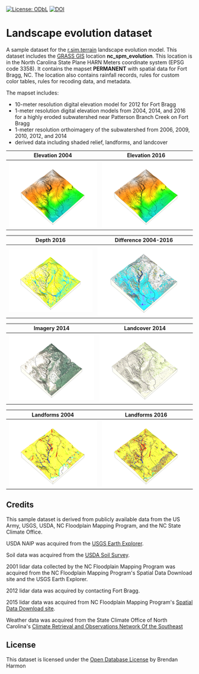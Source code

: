 [![License: ODbL](https://img.shields.io/badge/License-ODbL-brightgreen.svg)](https://opendatacommons.org/licenses/odbl/)
[![DOI](https://zenodo.org/badge/DOI/10.5281/zenodo.2542929.svg)](https://doi.org/10.5281/zenodo.2542929)

# Landscape evolution dataset
A sample dataset for the
[r.sim.terrain](https://github.com/baharmon/landscape_evolution)
landscape evolution model.
This dataset includes
the [GRASS GIS](grass.osgeo.org) location **nc_spm_evolution**.
This location is in the North Carolina State Plane HARN Meters
coordinate system (EPSG code 3358).
It contains the mapset **PERMANENT**
with spatial data for Fort Bragg, NC.
The location also contains
rainfall records,
rules for custom color tables,
rules for recoding data,
and metadata.

The mapset includes:
* 10-meter resolution digital elevation model for 2012 for Fort Bragg
* 1-meter resolution digital elevation models from 2004, 2014, and 2016
for a highly eroded subwatershed near Patterson Branch Creek on Fort Bragg
* 1-meter resolution orthoimagery of the subwatershed from 2006, 2009, 2010, 2012, and 2014
* derived data including shaded relief, landforms, and landcover

Elevation 2004 | Elevation 2016
:-------------------------:|:-------------------------:
<img src="images/sample_data_3d/colorized_skyview_2004.png"> | <img src="images/sample_data_3d/colorized_skyview_2016.png">

Depth 2016 | Difference 2004-2016
:-------------------------:|:-------------------------:
<img src="images/sample_data_3d/depth_2016.png"> | <img src="images/sample_data_3d/difference_2004_2016.png">

Imagery 2014 | Landcover 2014
:-------------------------:|:-------------------------:
<img src="images/sample_data_3d/naip_2014.png"> | <img src="images/sample_data_3d/landcover.png">

Landforms 2004 | Landforms 2016
:-------------------------:|:-------------------------:
<img src="images/sample_data_3d/landforms_2004.png"> | <img src="images/sample_data_3d/landforms_2016.png">

## Credits
This sample dataset is derived from publicly available data from
the US Army, USGS, USDA, NC Floodplain
Mapping Program, and the NC State Climate Office.

USDA NAIP was acquired from the
[USGS Earth Explorer](https://earthexplorer.usgs.gov/).

Soil data was acquired from the
[USDA Soil Survey](http://websoilsurvey.sc.egov.usda.gov/).

2001 lidar data collected by the NC Floodplain Mapping Program
was acquired from the NC Floodplain Mapping Program's
Spatial Data Download site and the USGS Earth Explorer.

2012 lidar data was acquired by contacting Fort Bragg.

2015 lidar data was acquired from NC Floodplain Mapping Program's
[Spatial Data Download site](https://rmp.nc.gov/sdd/).

Weather data was acquired from the State Climate Office of North Carolina's
[Climate Retrieval and Observations Network Of the Southeast](http://climate.ncsu.edu/cronos)

## License
This dataset is licensed under the
[Open Database License](https://opendatacommons.org/licenses/odbl/)
by Brendan Harmon

